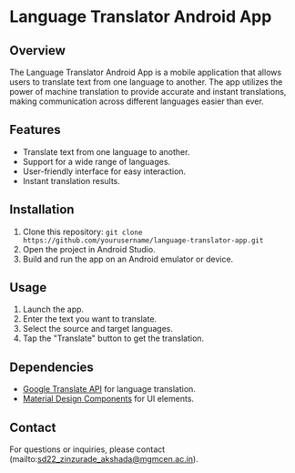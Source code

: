 # Language Translator Android App

## Overview

The Language Translator Android App is a mobile application that allows users to translate text from one language to another. The app utilizes the power of machine translation to provide accurate and instant translations, making communication across different languages easier than ever.

## Features

- Translate text from one language to another.
- Support for a wide range of languages.
- User-friendly interface for easy interaction.
- Instant translation results.


## Installation

1. Clone this repository: `git clone https://github.com/yourusername/language-translator-app.git`
2. Open the project in Android Studio.
3. Build and run the app on an Android emulator or device.

## Usage

1. Launch the app.
2. Enter the text you want to translate.
3. Select the source and target languages.
4. Tap the "Translate" button to get the translation.

## Dependencies

- [Google Translate API](https://cloud.google.com/translate) for language translation.
- [Material Design Components](https://material.io/components) for UI elements.


## Contact

For questions or inquiries, please contact (mailto:sd22_zinzurade_akshada@mgmcen.ac.in).

